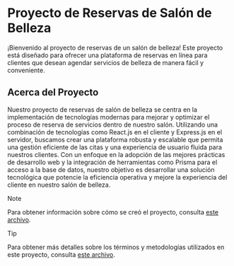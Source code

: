 # Proyecto de Reservas de Salón de Belleza

¡Bienvenido al proyecto de reservas de un salón de belleza! Este proyecto está diseñado para ofrecer una plataforma de reservas en línea para clientes que desean agendar servicios de belleza de manera fácil y conveniente.

## Acerca del Proyecto

Nuestro proyecto de reservas de salón de belleza se centra en la implementación de tecnologías modernas para mejorar y optimizar el proceso de reserva de servicios dentro de nuestro salón. Utilizando una combinación de tecnologías como React.js en el cliente y Express.js en el servidor, buscamos crear una plataforma robusta y escalable que permita una gestión eficiente de las citas y una experiencia de usuario fluida para nuestros clientes. Con un enfoque en la adopción de las mejores prácticas de desarrollo web y la integración de herramientas como Prisma para el acceso a la base de datos, nuestro objetivo es desarrollar una solución tecnológica que potencie la eficiencia operativa y mejore la experiencia del cliente en nuestro salón de belleza.


> [!NOTE]
> Para obtener información sobre cómo se creó el proyecto, consulta [este archivo](docs/project_creation.md).

> [!TIP]
> Para obtener más detalles sobre los términos y metodologías utilizados en este proyecto, consulta [este archivo](docs/methodology.md).